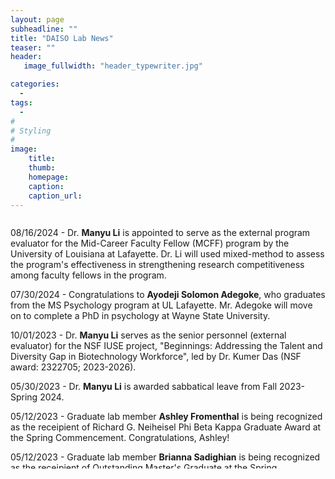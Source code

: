 ```yaml
---
layout: page
subheadline: ""
title: "DAISO Lab News"
teaser: ""
header:
   image_fullwidth: "header_typewriter.jpg"

categories:
  - 
tags:
  - 
#
# Styling
#
image:
    title:
    thumb:
    homepage:
    caption:
    caption_url:
---
```


<div style="overflow-y: scroll; height:400px;">

   <!-- wp:paragraph -->
   <p>08/16/2024 - Dr. <strong>Manyu Li</strong> is appointed to serve as the external program evaluator for the Mid-Career Faculty Fellow (MCFF) program by the University of Louisiana at Lafayette. Dr. Li will used mixed-method to assess the program's effectiveness in strengthening research competitiveness among faculty fellows in the program. 
   <!-- /wp:paragraph -->
      
   <!-- wp:paragraph -->
   <p>07/30/2024 - Congratulations to <strong>Ayodeji Solomon Adegoke</strong>, who graduates from the MS Psychology program at UL Lafayette. Mr. Adegoke will move on to complete a PhD in psychology at Wayne State University. 
   <!-- /wp:paragraph -->

   <!-- wp:paragraph -->
   <p>10/01/2023 - Dr. <strong>Manyu Li</strong> serves as the senior personnel (external evaluator) for the NSF IUSE project, "Beginnings: Addressing the Talent and Diversity Gap in Biotechnology Workforce", led by Dr. Kumer Das (NSF award: 2322705; 2023-2026).  
   <!-- /wp:paragraph -->

   <!-- wp:paragraph -->
   <p>05/30/2023 - Dr. <strong>Manyu Li</strong> is awarded sabbatical leave from Fall 2023-Spring 2024.
   <!-- /wp:paragraph -->
      
   <!-- wp:paragraph -->
   <p>05/12/2023 - Graduate lab member <strong>Ashley Fromenthal</strong> is being recognized as the receipient of Richard G. Neiheisel Phi Beta Kappa Graduate Award at the Spring Commencement. Congratulations, Ashley!
   <!-- /wp:paragraph -->
      
   <!-- wp:paragraph -->
   <p>05/12/2023 -  Graduate lab member <strong>Brianna Sadighian</strong> is being recognized as the receipient of Outstanding Master's Graduate at the Spring Commencement. Congratulations, Bri!
   <!-- /wp:paragraph -->
   
   <!-- wp:paragraph -->
   <p>05/11/2023 -  Dr. <strong>Manyu Li</strong> received tenure and promotion to the Associate Professor rank. 
   <!-- /wp:paragraph -->
   
   <!-- wp:paragraph -->
   <p>10/06/2022 - Dr. <strong>Manyu Li</strong> is being promoted by the <a href="https://www.springer.com/journal/12144" target="_blank" rel="noreferrer noopener">Current Psychology</a> from Associate Editor to Section Editor! </p>
   <!-- /wp:paragraph -->
   
   <!-- wp:paragraph -->
   <p>07/11/2022 -  Dr. <strong>Manyu Li</strong> received the Outstanding Faculty Advising Award, nominated by students Makayla Wilkerson, Joaquil Wilder, and Jada Venable. 
   <!-- /wp:paragraph -->
   
   <!-- wp:paragraph -->
   <p>04/07/2022 - Congratulations to our undergraduate lab member, <strong>Sarah West</strong> for receiving the Psychology Department Scholarship. 
   <!-- /wp:paragraph -->
      
   <!-- wp:paragraph -->
   <p>04/07/2022 - Congratulations to our undergraduate lab member, <strong>Taylar Johnson</strong> for receiving the most esteemed graduate award of the department of psychology, <a rel="noreferrer noopener" href="https://www.facebook.com/ULLafayettePsycDepartment/photos/a.701439199900948/5236676036377219" target="_blank">"Hait-Lewis Award for Academic Excellence in Psychology"</a> and the ADVANCE Research Distinction. Both awards recognized Taylar's excellent research activities during her undergraduate years at UL Lafayette Psychology. 
   <!-- /wp:paragraph -->
      
   <!-- wp:paragraph -->
   <p>03/31/2022 - Dr. <strong>Manyu Li</strong> received the professorship title, "Jack & Gladys Theall/BORSF Professorship in College of Liberal Arts". Thank you to the selection committee for reviewing the applications. </p>
   <!-- /wp:paragraph -->
      
   <!-- wp:paragraph -->
   <p>03/28/2022 - Congratulations to <strong>Cheyane Mitchell</strong> for successfully defended her Master's thesis, titled "Super successful: The role of stereotypes, race, and gender in academic motivation". 
   <!-- /wp:paragraph -->
   
   <!-- wp:paragraph -->
   <p>03/10/2022 - Congratulations to our graduate lab member, <strong>Brianna Sadighian</strong> for being elected as <a rel="noreferrer noopener" href="https://www.facebook.com/ULLafayettePsycDepartment/photos/a.701439199900948/5164355403609283/?type=3&theater" target="_blank">SWPA Graduate Student Representative</a> 
   <!-- /wp:paragraph -->
   
   <!-- wp:paragraph -->
   <p>04/01/2022 - Congratulations to our graduate lab member, <strong>Ashley Fromenthal</strong> for winning the <a rel="noreferrer noopener" href="https://www.facebook.com/ULLafayetteGraduateSchool/photos/pcb.4983669521688977/4983662805022982" target="_blank"> "Say it in 6 Competition"</a> 
   <!-- /wp:paragraph -->
   
   <!-- wp:paragraph -->
   <p>02/11/2022 - Dr. <strong>Manyu Li</strong> received the <a rel="noreferrer noopener" href="https://www.flickr.com/photos/officialullafayette/51885502491/in/album-72177720296731572/" target="_blank"> Rising Star Award 2019-2020</a>  from the University of Louisiana at Lafayette  </p>
   <!-- /wp:paragraph -->
   
   
   <!-- wp:paragraph -->
   <p>11/03/2021 - Dr. <strong>Manyu Li</strong> (co-PI) and Dr. Yu Wang's (PI) NSF proposal (~300k) on research and teaching practices on OER has been recommended for funding. More information to come on the website! </p>
   <!-- /wp:paragraph -->
   
   
   <!-- wp:paragraph -->
   <p>10/12/2021 - Dr. <strong>Manyu Li's</strong> proposal for a Faculty Learning Community (FLC) on Improving Accessibility, Diversity, Equity, and Inclusion through Open Educational Resources (OER) was selected by the Office of Distance Learning at UL Lafayette. </p>
   <!-- /wp:paragraph -->
   
   <!-- wp:paragraph -->
   <p>7/1/2021 - Dr. <strong>Manyu Li</strong> is being awarded by the Open Education Group as a Open Education Resource (OER) Research Fellow. Dr. Li will be conducting research on OER and open pedadogy. </p>
   <!-- /wp:paragraph -->
   
   <!-- wp:paragraph -->
   <p>5/24/2021 - In collaboration with Dr. Taniecea Mallery, Dr. <strong>Manyu Li</strong>'s proposal on "Educating for Equity Fellows: A cohort-based Professional Development Program for Equity-Minded Teaching and Learning" is funded via the eLearning Innovation Grants by the Board of Regents Louisiana. The grant will allow the project team to launch a year-long faculty training program on transformative social emotional education. </p>
   <!-- /wp:paragraph -->
   
   <!-- wp:paragraph -->
   <p>4/30/2021 - Dr. <strong>Manyu Li</strong> is being selected by the Louisiana Board of Regents and LOUIS: The Louisiana Library Network to work on an Open Education Resource (OER) project for Dual Enrollment.  The funding (funded to LOUIS by the Department of Education) will allow Dr. Li to co-create free textbook materials (OER materials) for dual enrollment students in psychology. </p>
   <!-- /wp:paragraph -->
   
   <!-- wp:paragraph -->
   <p>4/27/2021 - <strong>Taylar Johnson</strong>, our undergraduate lab member is being selected for the Aline Mitchell Garrett Memorial Endowed Scholarship, awarded by the Department of Psychology at UL Lafayette!!! </p>
   <!-- /wp:paragraph -->
   
   <!-- wp:paragraph -->
   <p>4/14/2021 - Both our graduating lab members, <strong>Nadia Turki</strong> and <strong>Karina Santiago</strong> are being named as Outstanding Undergraduate Researchers ("Research Rock Stars") by the Department of Psychology of UL Lafayette.</p>
   <!-- /wp:paragraph -->
   
   <!-- wp:paragraph -->
   <p>4/5/2021 - Dr. Manyu Li is being appointed by the <a href="https://www.springer.com/journal/12144" target="_blank" rel="noreferrer noopener">Current Psychology</a> as an Associate Editor! </p>
   <!-- /wp:paragraph -->
   
   <!-- wp:paragraph -->
   <p>11/8/2020 - Dr. <strong>Manyu Li </strong>is being named the <a href="https://gradschool.louisiana.edu/blog/meet-outstanding-masters-mentor-dr-manyu-li" target="_blank" rel="noreferrer noopener">2020 Outstanding Master's Mentor</a> by the Graduate School of UL Lafayette. Thank you graduate student <strong>Kristen Black</strong> for the nomination. </p>
   <!-- /wp:paragraph -->
   
   <!-- wp:paragraph -->
   <p>9/29/2020 - Two of our undergraduate lab members, <strong>Taylar Johnson</strong> and <strong>Karina Santiago</strong>  are being selected as McNair scholars!!!  They are the 4th and 5th members of the DAISO lab who are being selected as McNair scholars. Congratulations. Taylar will work on a research project on social identity and sense of community among BTS fans on social media. Karina will work on a research project on stigma towards people with Borderline Personality Disorder.  </p>
   <!-- /wp:paragraph -->
   
   <!-- wp:paragraph -->
   <p>9/2/2020 - Dr. <strong>Manyu Li</strong>'s proposal is being selected by LOUIS: The Louisiana Library Network as part of the LOUIS Open Educational Resources Course Transformation Program Award. The funding will allow Dr. Li to create ancillary materials for open educational resources (OERs) on two courses - Social Psychology and Theories of Personalities.</p>
   <!-- /wp:paragraph -->
   
   <!-- wp:paragraph -->
   <p>5/8/2020 - Dr. <strong>Manyu Li</strong> is being selected for the LOUIS OER Commons Faculty Cohort Program. The funding will allow Dr. Li to participate in a faculty cohort program to learn more about OER. </p>
   <!-- /wp:paragraph -->
   
   <!-- wp:paragraph -->
   <p>9/7/2019 - Two of our undergraduate lab members, <strong>Donaka Autry</strong> and <strong>Kolby Curry</strong> are being selected as McNair scholars!!! Donaka will work on a McNair research project on the perceived discrimination and academic motivation among Black college students under the mentorship of Dr. Li. Kolby will work on a research project understanding the sense of belonging and the financial struggles of Black college students. </p>
   <!-- /wp:paragraph -->
   
   <!-- wp:paragraph -->
   <p>4/2/2019 - Dr. <strong>Manyu Li</strong> is one of the proposals being ranked as # 1 priority in funding by the Board of Regent Louisiana Research Competitive Subprogram.  The proposal is being funded for three years with an amount of $138,364 USD. The funding will allow her to support at least two master students (stipend and tuition waiver) - if interested, please email Dr. Li!</p>
   <!-- /wp:paragraph -->
   
   <!-- wp:paragraph -->
   <p>8/8/2018 - Dr. <strong>Manyu Li</strong> is being selected as the <a rel="noreferrer noopener" href="https://studentexperiencenetwork.org/designation/career-fellowship/" target="_blank"> National Study of Learning Mindsets Early Career fellow</a> by the University of Texas at Austin Population Research Center and the Mindset Scholar. The funding will allow Dr. Li to conduct a text analysis project using the national dataset. </p>
   <!-- /wp:paragraph -->
   
   <!-- wp:paragraph -->
   <p>2/15/2018 - Dr. <strong>Manyu Li</strong> (PI) and Dr. <strong>Theresa Wozencraft</strong> (co-PI) are being selected as the recipients of the American Psychological Foundation’s 2017 Society for General Psychology Mary Whit Calkins Grant. This is an early career grant that will support our work on understanding community support and well-being among natural disaster victims. </p>
   <!-- /wp:paragraph -->
   
   <!-- wp:paragraph -->
   <p>5/21/2018 - Our undergraduate lab member, <strong>Andre Rodriquez</strong> is being selected as a McNair Scholar. Andre will work on a McNair research project on the perception of Mexican immigrants under the mentorship of Dr. Li. </p>
   <!-- /wp:paragraph -->
   
   <!-- wp:paragraph -->
   <p></p>
   <!-- /wp:paragraph -->
</div>
